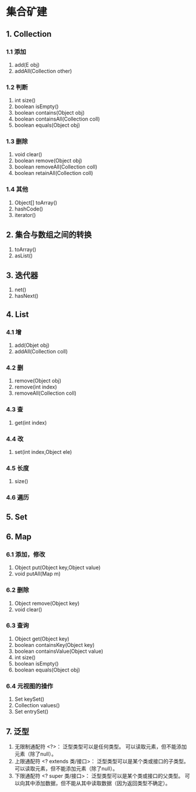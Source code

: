 # 集合矿建
## 1. Collection
### 1.1 添加
1. add(E obj)
2. addAll(Collection other)
### 1.2 判断
1. int size()
2. boolean isEmpty()
3. boolean contains(Object obj)
4. boolean containsAll(Collection coll)
5. boolean equals(Object obj)
### 1.3 删除
1. void clear()
2. boolean remove(Object obj)
3. boolean removeAll(Collection coll)
4. boolean retainAll(Collection coll)
### 1.4 其他
1. Object[] toArray()
2. hashCode()
3. iterator()
## 2. 集合与数组之间的转换
1. toArray()
2. asList()
## 3. 迭代器
1. net()
2. hasNext()
## 4. List
### 4.1 增
1. add(Objet obj)
2. addAll(Collection coll)
### 4.2 删
1. remove(Object obj)
2. remove(int index)
3. removeAll(Collection coll)
### 4.3 查
1. get(int index)
### 4.4 改
1. set(int index,Object ele)
### 4.5 长度
1. size()
### 4.6 遍历
## 5. Set
## 6. Map
### 6.1 添加，修改
1. Object put(Object key,Object value)
2. void putAll(Map m)
### 6.2 删除
1. Object remove(Object key)
2. void clear()
### 6.3 查询
1. Object get(Object key)
2. boolean containsKey(Object key)
3. boolean containsValue(Object value)
4. int size()
5. boolean isEmpty()
6. boolean equals(Object obj)
### 6.4 元视图的操作
1. Set keySet()
2. Collection values()
3. Set entrySet()
## 7. 泛型
1. 无限制通配符 <?>：
泛型类型可以是任何类型。
可以读取元素，但不能添加元素（除了null）。
2. 上限通配符 <? extends 类/接口>：
泛型类型可以是某个类或接口的子类型。
可以读取元素，但不能添加元素（除了null）。
3. 下限通配符 <? super 类/接口>：
泛型类型可以是某个类或接口的父类型。
可以向其中添加数据，但不能从其中读取数据（因为返回类型不确定）。
